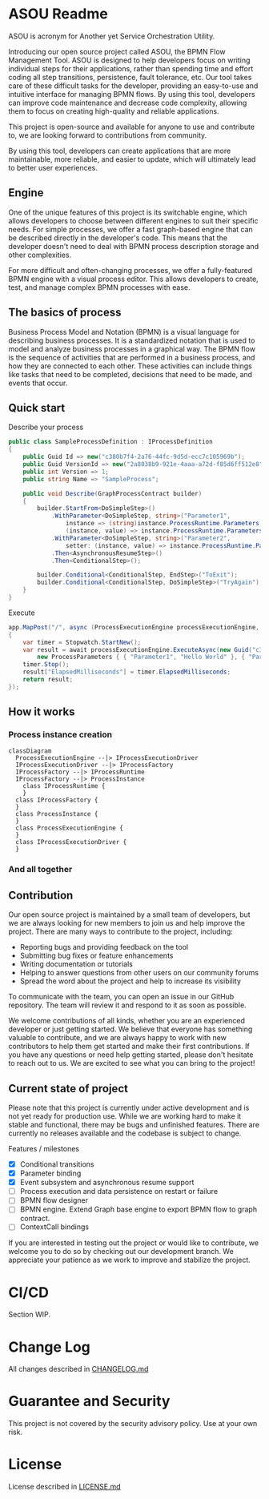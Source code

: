 ﻿# ASOU Readme

ASOU is acronym for Another yet Service Orchestration Utility.

Introducing our open source project called ASOU, the BPMN Flow Management Tool. ASOU is designed to help developers
focus on writing individual steps for their applications, rather than spending time and effort coding all step
transitions, persistence, fault tolerance, etc. Our tool takes care of these difficult tasks for the developer,
providing an easy-to-use and intuitive interface for managing BPMN flows. By using this tool, developers can improve
code maintenance and decrease code complexity, allowing them to focus on creating high-quality and reliable
applications.

This project is open-source and available for anyone to use and contribute to, we are looking forward to contributions
from community.

By using this tool, developers can create applications that are more maintainable, more reliable, and easier to update,
which will ultimately lead to better user experiences.

## Engine

One of the unique features of this project is its switchable engine, which allows developers to choose between different
engines to suit their specific needs. For simple processes, we offer a fast graph-based engine that can be described
directly in the developer's code. This means that the developer doesn't need to deal with BPMN process description
storage and other complexities.

For more difficult and often-changing processes, we offer a fully-featured BPMN engine with a visual process editor.
This allows developers to create, test, and manage complex BPMN processes with ease.

## The basics of process

Business Process Model and Notation (BPMN) is a visual language for describing business processes. It is a standardized
notation that is used to model and analyze business processes in a graphical way. The BPMN flow is the sequence of
activities that are performed in a business process, and how they are connected to each other. These activities can
include things like tasks that need to be completed, decisions that need to be made, and events that occur.

## Quick start

Describe your process

```csharp
public class SampleProcessDefinition : IProcessDefinition
{
    public Guid Id => new("c380b7f4-2a76-44fc-9d5d-ecc7c105969b");
    public Guid VersionId => new("2a8038b9-921e-4aaa-a72d-f85d6ff512e8");
    public int Version => 1;
    public string Name => "SampleProcess";

    public void Describe(GraphProcessContract builder)
    {
        builder.StartFrom<DoSimpleStep>()
            .WithParameter<DoSimpleStep, string>("Parameter1",
                instance => (string)instance.ProcessRuntime.Parameters["Parameter1"]!,
                (instance, value) => instance.ProcessRuntime.Parameters["Parameter1"] = value)
            .WithParameter<DoSimpleStep, string>("Parameter2",
                setter: (instance, value) => instance.ProcessRuntime.Parameters["Parameter2"] = value)
            .Then<AsynchronousResumeStep>()
            .Then<ConditionalStep>();

        builder.Conditional<ConditionalStep, EndStep>("ToExit");
        builder.Conditional<ConditionalStep, DoSimpleStep>("TryAgain");
    }
}
```

Execute

```csharp
app.MapPost("/", async (ProcessExecutionEngine processExecutionEngine, CancellationToken cancellationToken) =>
{
    var timer = Stopwatch.StartNew();
    var result = await processExecutionEngine.ExecuteAsync(new Guid("c380b7f4-2a76-44fc-9d5d-ecc7c105969b"),
        new ProcessParameters { { "Parameter1", "Hello World" }, { "Parameter2", "" } }, cancellationToken);
    timer.Stop();
    result["ElapsedMilliseconds"] = timer.ElapsedMilliseconds;
    return result;
});
```

## How it works

### Process instance creation

```mermaid
classDiagram
  ProcessExecutionEngine --|> IProcessExecutionDriver
  IProcessExecutionDriver --|> IProcessFactory
  IProcessFactory --|> IProcessRuntime
  IProcessFactory --|> ProcessInstance
	class IProcessRuntime {
	}
  class IProcessFactory {
  }
  class ProcessInstance {
  }
  class ProcessExecutionEngine {
  }
  class IProcessExecutionDriver {
  }
```

### And all together

## Contribution

Our open source project is maintained by a small team of developers, but we are always looking for new members to join
us and help improve the project. There are many ways to contribute to the project, including:

- Reporting bugs and providing feedback on the tool
- Submitting bug fixes or feature enhancements
- Writing documentation or tutorials
- Helping to answer questions from other users on our community forums
- Spread the word about the project and help to increase its visibility

To communicate with the team, you can open an issue in our GitHub repository. The team will review it and respond to it
as soon as possible.

We welcome contributions of all kinds, whether you are an experienced developer or just getting started. We believe that
everyone has something valuable to contribute, and we are always happy to work with new contributors to help them get
started and make their first contributions. If you have any questions or need help getting started, please don't
hesitate to reach out to us. We are excited to see what you can bring to the project!

## Current state of project

Please note that this project is currently under active development and is not yet ready for production use. While we
are working hard to make it stable and functional, there may be bugs and unfinished features. There are currently no
releases available and the codebase is subject to change.

Features / milestones

- [x]  Conditional transitions
- [x]  Parameter binding
- [x]  Event subsystem and asynchronous resume support
- [ ]  Process execution and data persistence on restart or failure
- [ ]  BPMN flow designer
- [ ]  BPMN engine. Extend Graph base engine to export BPMN flow to graph contract.
- [ ]  ContextCall bindings

If you are interested in testing out the project or would like to contribute, we welcome you to do so by checking out
our development branch. We appreciate your patience as we work to improve and stabilize the project.

# CI/CD

Section WIP.

# Change Log

All changes described in [CHANGELOG.md](./CHANGELOG.md)

# Guarantee and Security

This project is not covered by the security advisory policy. Use at your own risk.

# License

License described in [LICENSE.md](./LICENSE.md)
